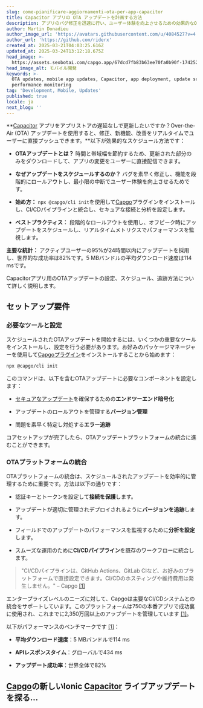 ```yaml
---
slug: come-pianificare-aggiornamenti-ota-per-app-capacitor
title: Capacitor アプリの OTA アップデートを計画する方法
description: アプリのバグ修正を迅速に行い、ユーザー体験を向上させるための効果的なOTAアップデートの計画方法を学びましょう。
author: Martin Donadieu
author_image_url: 'https://avatars.githubusercontent.com/u/4084527?v=4'
author_url: 'https://github.com/riderx'
created_at: 2025-03-21T04:03:25.616Z
updated_at: 2025-03-24T13:12:18.675Z
head_image: >-
  https://assets.seobotai.com/capgo.app/67dcd7fb83b63ee70fa0b90f-1742529933736.jpg
head_image_alt: モバイル開発
keywords: >-
  OTA updates, mobile app updates, Capacitor, app deployment, update scheduling,
  performance monitoring
tag: 'Development, Mobile, Updates'
published: true
locale: ja
next_blog: ''
---
```

**[Capacitor](https://capacitorjs.com/) アプリをアプリストアの遅延なしで更新したいですか？Over-the-Air (OTA) アップデートを使用すると、修正、新機能、改善をリアルタイムでユーザーに直接プッシュできます。**以下が効果的なスケジュール方法です：

- **OTAアップデートとは？** 時間と帯域幅を節約するため、更新された部分のみをダウンロードして、アプリの変更をユーザーに直接配信できます。

- **なぜアップデートをスケジュールするのか？** バグを素早く修正し、機能を段階的にロールアウトし、最小限の中断でユーザー体験を向上させるためです。

- **始め方：** `npx @capgo/cli init`を使用して[Capgo](https://capgo.app/)プラグインをインストールし、CI/CDパイプラインと統合し、セキュアな接続と分析を設定します。

- **ベストプラクティス：** 段階的なロールアウトを使用し、オフピーク時にアップデートをスケジュールし、リアルタイムメトリクスでパフォーマンスを監視します。

**主要な統計：** アクティブユーザーの95%が24時間以内にアップデートを採用し、世界的な成功率は82%です。5 MBバンドルの平均ダウンロード速度は114 msです。

Capacitorアプリ用のOTAアップデートの設定、スケジュール、追跡方法について詳しく説明します。

## セットアップ要件

### 必要なツールと設定

スケジュールされたOTAアップデートを開始するには、いくつかの重要なツールをインストールし、設定を行う必要があります。お好みのパッケージマネージャーを使用して[Capgoプラグイン](https://capgo.app/plugins/)をインストールすることから始めます：

```bash
npx @capgo/cli init
```

このコマンドは、以下を含むOTAアップデートに必要なコンポーネントを設定します：

- [セキュアなアップデート](https://capgo.app/docs/plugin/cloud-mode/hybrid-update/)を確保するための**エンドツーエンド暗号化**

- アップデートのロールアウトを管理する**バージョン管理**

- 問題を素早く特定し対処する**エラー追跡**

コアセットアップが完了したら、OTAアップデートプラットフォームの統合に進むことができます。

### OTAプラットフォームの統合

OTAプラットフォームの統合は、スケジュールされたアップデートを効率的に管理するために重要です。方法は以下の通りです：

- 認証キーとトークンを設定して**接続を保護**します。

- アップデートが適切に管理されデプロイされるように**バージョンを追跡**します。

- フィールドでのアップデートのパフォーマンスを監視するために**分析を設定**します。

- スムーズな運用のために**CI/CDパイプライン**を既存のワークフローに統合します。

> "CI/CDパイプラインは、GitHub Actions、GitLab CIなど、お好みのプラットフォームで直接設定できます。CI/CDのホスティングや維持費用は発生しません。" – Capgo [\[1\]](https://capgo.app/)

エンタープライズレベルのニーズに対して、Capgoは主要なCI/CDシステムとの統合をサポートしています。このプラットフォームは750の本番アプリで成功裏に使用され、これまでに2,350万回以上のアップデートを管理しています [\[1\]](https://capgo.app/)。

以下がパフォーマンスのベンチマークです [\[1\]](https://capgo.app/)：

- **平均ダウンロード速度**：5 MBバンドルで114 ms

- **APIレスポンスタイム**：グローバルで434 ms

- **アップデート成功率**：世界全体で82%

## [Capgo](https://capgo.app/)の新しいIonic [Capacitor](https://capacitorjs.com/) ライブアップデートを探る...
